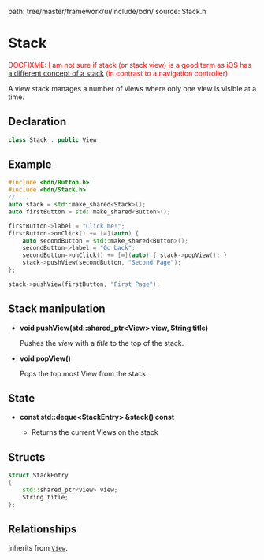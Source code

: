 path: tree/master/framework/ui/include/bdn/
source: Stack.h

# Stack

<span style="color: red">DOCFIXME: I am not sure if stack (or stack view) is a good term as iOS has [a different concept of a stack](https://developer.apple.com/library/archive/documentation/UserExperience/Conceptual/AutolayoutPG/LayoutUsingStackViews.html) (in contrast to a navigation controller)</span>

A view stack manages a number of views where only one view is visible at a time.

## Declaration

```C++
class Stack : public View
```

## Example

```C++
#include <bdn/Button.h>
#include <bdn/Stack.h>
// ...
auto stack = std::make_shared<Stack>();
auto firstButton = std::make_shared<Button>();

firstButton->label = "Click me!";
firstButton->onClick() += [=](auto) {
	auto secondButton = std::make_shared<Button>();
	secondButton->label = "Go back";
	secondButton->onClick() += [=](auto) { stack->popView(); }
	stack->pushView(secondButton, "Second Page");
};

stack->pushView(firstButton, "First Page");

```

## Stack manipulation

* **void pushView(std::shared_ptr<View\> view, String title)**

	Pushes the *view* with a *title* to the top of the stack. 

* **void popView()**

	Pops the top most View from the stack

## State

* **const std::deque<StackEntry\> &stack() const** 

	* Returns the current Views on the stack


## Structs

```C++
struct StackEntry
{
    std::shared_ptr<View> view;
    String title;
};
```

## Relationships

Inherits from [`View`](view.md).

